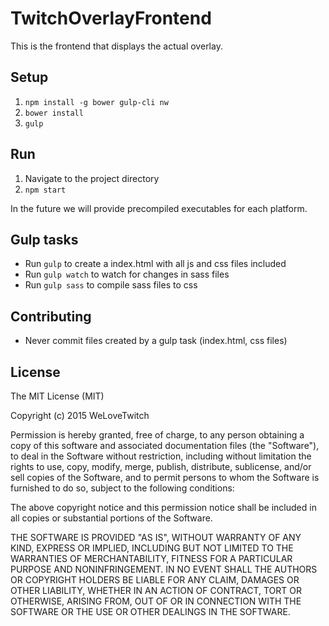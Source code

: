 # TwitchOverlayFrontend

This is the frontend that displays the actual overlay.

## Setup

  1. `npm install -g bower gulp-cli nw`
  2. `bower install`
  3. `gulp`

## Run

  1. Navigate to the project directory
  2. `npm start`

In the future we will provide precompiled executables for each platform.

## Gulp tasks

  - Run `gulp` to create a index.html with all js and css files included
  - Run `gulp watch` to watch for changes in sass files
  - Run `gulp sass` to compile sass files to css

## Contributing
  - Never commit files created by a gulp task (index.html, css files)

## License

The MIT License (MIT)

Copyright (c) 2015 WeLoveTwitch

Permission is hereby granted, free of charge, to any person obtaining a copy
of this software and associated documentation files (the "Software"), to deal
in the Software without restriction, including without limitation the rights
to use, copy, modify, merge, publish, distribute, sublicense, and/or sell
copies of the Software, and to permit persons to whom the Software is
furnished to do so, subject to the following conditions:

The above copyright notice and this permission notice shall be included in
all copies or substantial portions of the Software.

THE SOFTWARE IS PROVIDED "AS IS", WITHOUT WARRANTY OF ANY KIND, EXPRESS OR
IMPLIED, INCLUDING BUT NOT LIMITED TO THE WARRANTIES OF MERCHANTABILITY,
FITNESS FOR A PARTICULAR PURPOSE AND NONINFRINGEMENT. IN NO EVENT SHALL THE
AUTHORS OR COPYRIGHT HOLDERS BE LIABLE FOR ANY CLAIM, DAMAGES OR OTHER
LIABILITY, WHETHER IN AN ACTION OF CONTRACT, TORT OR OTHERWISE, ARISING FROM,
OUT OF OR IN CONNECTION WITH THE SOFTWARE OR THE USE OR OTHER DEALINGS IN
THE SOFTWARE.
